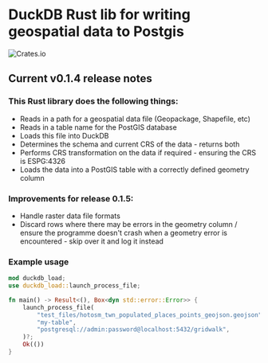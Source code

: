 # DuckDB Rust lib for writing geospatial data to Postgis
![Crates.io](https://img.shields.io/crates/d/duckdb-postgis)

## Current v0.1.4 release notes

### This Rust library does the following things:

- Reads in a path for a geospatial data file (Geopackage, Shapefile, etc)
- Reads in a table name for the PostGIS database
- Loads this file into DuckDB
- Determines the schema and current CRS of the data - returns both
- Performs CRS transformation on the data if required - ensuring the CRS is ESPG:4326
- Loads the data into a PostGIS table with a correctly defined geometry column

### Improvements for release 0.1.5:

- Handle raster data file formats
- Discard rows where there may be errors in the geometry column / ensure the programme doesn't crash when a geometry error is encountered - skip over it and log it instead

### Example usage

```rust
mod duckdb_load;
use duckdb_load::launch_process_file;

fn main() -> Result<(), Box<dyn std::error::Error>> {
    launch_process_file(
        "test_files/hotosm_twn_populated_places_points_geojson.geojson",
        "my-table",
        "postgresql://admin:password@localhost:5432/gridwalk",
    )?;
    Ok(())
}
```
